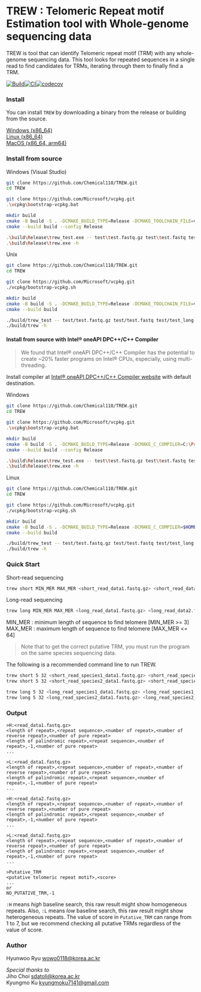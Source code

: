 TREW : Telomeric Repeat motif Estimation tool with Whole-genome sequencing data
===============================================================================

TREW is tool that can identify Telomeric repeat motif (TRM) with any whole-genome sequencing data. This tool looks for repeated sequences in a single read to find candidates for TRMs, iterating through them to finally find a TRM.

[![Build](https://github.com/Chemical118/TREW/actions/workflows/build.yaml/badge.svg)](https://github.com/Chemical118/TREW/actions/workflows/build.yaml)[![CI](https://github.com/Chemical118/TREW/actions/workflows/ci.yaml/badge.svg)](https://github.com/Chemical118/TREW/actions/workflows/ci.yaml)[![codecov](https://codecov.io/gh/Chemical118/TREW/graph/badge.svg?token=WRDCVZUAWH)](https://codecov.io/gh/Chemical118/TREW)

### Install

You can install `TREW` by downloading a binary from the release or building from the source.

[Windows (x86_64)](https://github.com/Chemical118/TREW/releases/latest/download/trew-windows-x86_64.tar.gz)  
[Linux (x86_64)](https://github.com/Chemical118/TREW/releases/latest/download/trew-linux-x86_64.tar.gz)  
[MacOS (x86_64, arm64)](https://github.com/Chemical118/TREW/releases/latest/download/trew-macos-universal.tar.gz)  

### Install from source

Windows (Visual Studio)

```sh
git clone https://github.com/Chemical118/TREW.git
cd TREW

git clone https://github.com/Microsoft/vcpkg.git
.\vcpkg\bootstrap-vcpkg.bat

mkdir build
cmake -B build -S . -DCMAKE_BUILD_TYPE=Release -DCMAKE_TOOLCHAIN_FILE=vcpkg\scripts\buildsystems\vcpkg.cmake
cmake --build build --config Release

.\build\Release\trew_test.exe -- test\test.fastq.gz test\test.fastq test\test_long.fastq.gz test\test_long.fastq
.\build\Release\trew.exe -h
```

Unix

```sh
git clone https://github.com/Chemical118/TREW.git
cd TREW

git clone https://github.com/Microsoft/vcpkg.git
./vcpkg/bootstrap-vcpkg.sh

mkdir build
cmake -B build -S . -DCMAKE_BUILD_TYPE=Release -DCMAKE_TOOLCHAIN_FILE=vcpkg/scripts/buildsystems/vcpkg.cmake
cmake --build build

./build/trew_test -- test/test.fastq.gz test/test.fastq test/test_long.fastq.gz test/test_long.fastq
./build/trew -h
```

#### Install from source with Intel® oneAPI DPC++/C++ Compiler
> We found that Intel® oneAPI DPC++/C++ Compiler has the potential to create ~20% faster programs on Intel® CPUs, especially, using multi-threading.

Install compiler at [Intel® oneAPI DPC++/C++ Compiler website](https://www.intel.com/content/www/us/en/developer/tools/oneapi/dpc-compiler.html#gs.4ooj5x) with default destination.

Windows
```sh
git clone https://github.com/Chemical118/TREW.git
cd TREW

git clone https://github.com/Microsoft/vcpkg.git
.\vcpkg\bootstrap-vcpkg.bat

mkdir build
cmake -B build -S . -DCMAKE_BUILD_TYPE=Release -DCMAKE_C_COMPILER=C:\Program Files (x86)\Intel\oneAPI\compiler\latest\bin\icx.exe -DCMAKE_CXX_COMPILER=C:\Program Files (x86)\Intel\oneAPI\compiler\latest\bin\icx.exe -DCMAKE_TOOLCHAIN_FILE=vcpkg\scripts\buildsystems\vcpkg.cmake
cmake --build build --config Release

.\build\Release\trew_test.exe -- test\test.fastq.gz test\test.fastq test\test_long.fastq.gz test\test_long.fastq
.\build\Release\trew.exe -h
```

Linux
```sh
git clone https://github.com/Chemical118/TREW.git
cd TREW

git clone https://github.com/Microsoft/vcpkg.git
./vcpkg/bootstrap-vcpkg.sh

mkdir build
cmake -B build -S . -DCMAKE_BUILD_TYPE=Release -DCMAKE_C_COMPILER=$HOME/intel/oneapi/compiler/latest/bin/icx -DCMAKE_CXX_COMPILER=$HOME/intel/oneapi/compiler/latest/bin/icpx -DCMAKE_TOOLCHAIN_FILE=vcpkg/scripts/buildsystems/vcpkg.cmake
cmake --build build

./build/trew_test -- test/test.fastq.gz test/test.fastq test/test_long.fastq.gz test/test_long.fastq
./build/trew -h
```
### Quick Start

Short-read sequencing

```sh
trew short MIN_MER MAX_MER <short_read_data1.fastq.gz> <short_read_data2.fastq>... -t <number of threads> 
```

Long-read sequencing

```sh
trew long MIN_MER MAX_MER <long_read_data1.fastq.gz> <long_read_data2.fastq>... -t <number of threads> 
```

MIN_MER : minimum length of sequence to find telomere [MIN_MER >= 3]  
MAX_MER : maximum length of sequence to find telomere [MAX_MER <= 64]

> Note that to get the correct putative TRM, you must run the program on the same species sequencing data.

The following is a recommended command line to run TREW.

```sh
trew short 5 32 <short_read_species1_data1.fastq.gz> <short_read_species1_data2.fastq>... -t <number of threads>
trew short 5 32 <short_read_species2_data1.fastq.gz> <short_read_species2_data2.fastq>... -t <number of threads>

trew long 5 32 <long_read_species1_data1.fastq.gz> <long_read_species1_data2.fastq>... -t <number of threads>
trew long 5 32 <long_read_species2_data1.fastq.gz> <long_read_species2_data2.fastq>... -t <number of threads>
```

### Output

```
>H:<read_data1.fastq.gz>
<length of repeat>,<repeat sequence>,<number of repeat>,<number of reverse repeat>,<number of pure repeat>
<length of palindromic repeat>,<repeat sequence>,<number of repeat>,-1,<number of pure repeat>
...

>L:<read_data1.fastq.gz>
<length of repeat>,<repeat sequence>,<number of repeat>,<number of reverse repeat>,<number of pure repeat>
<length of palindromic repeat>,<repeat sequence>,<number of repeat>,-1,<number of pure repeat>
...

>H:<read_data2.fastq.gz>
<length of repeat>,<repeat sequence>,<number of repeat>,<number of reverse repeat>,<number of pure repeat>
<length of palindromic repeat>,<repeat sequence>,<number of repeat>,-1,<number of pure repeat>
...

>L:<read_data2.fastq.gz>
<length of repeat>,<repeat sequence>,<number of repeat>,<number of reverse repeat>,<number of pure repeat>
<length of palindromic repeat>,<repeat sequence>,<number of repeat>,-1,<number of pure repeat>
...

>Putative_TRM
<putative telomeric repeat motif>,<score>
...
or
NO_PUTATIVE_TRM,-1
```

`:H` means _high_ baseline search, this raw result might show homogeneous repeats.
Also, `:L` means _low_ baseline search, this raw result might show heterogeneous repeats.
The value of score in `Putative_TRM` can range from 1 to 7, but we recommend checking all putative TRMs regardless of the value of score.

### Author

Hyunwoo Ryu <wowo0118@korea.ac.kr>

*Special thanks to*  
Jiho Choi <sdatoli@korea.ac.kr>  
Kyungmo Ku <kyungmoku7141@gmail.com>
